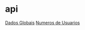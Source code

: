 # api
[Dados Globais](https://raw.githubusercontent.com/jvrabelo/api/main/dados-globais.json)
[Numeros de Usuarios](https://raw.githubusercontent.com/jvrabelo/api/main/numero-usuarios.json)
